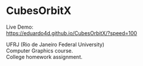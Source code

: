 # CubesOrbitX

Live Demo:   
https://eduardo4d.github.io/CubesOrbitX/?speed=100   


UFRJ (Rio de Janeiro Federal University)   
Computer Graphics course.   
College homework assignment.
